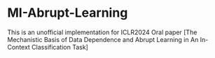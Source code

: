 # MI-Abrupt-Learning
 This is an unofficial implementation for ICLR2024 Oral paper \[The Mechanistic Basis of Data Dependence and Abrupt Learning in An In-Context Classification Task\]
